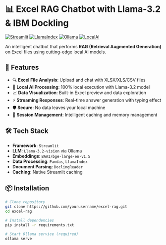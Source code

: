 # 📊 Excel RAG Chatbot with Llama-3.2 & IBM Dockling

[![Streamlit](https://img.shields.io/badge/Streamlit-FF4B4B?style=for-the-badge&logo=Streamlit&logoColor=white)](https://streamlit.io/)
[![LlamaIndex](https://img.shields.io/badge/LlamaIndex-0F9D58?style=for-the-badge&logo=llama&logoColor=white)](https://www.llamaindex.ai/)
[![Ollama](https://img.shields.io/badge/Ollama-01A3A8?style=for-the-badge&logo=ollama&logoColor=white)](https://ollama.ai/)
[![LocalAI](https://img.shields.io/badge/100%25-LocalAI-01C4C8?style=for-the-badge)](https://localai.io/)

An intelligent chatbot that performs **RAG (Retrieval Augmented Generation)** on Excel files using cutting-edge local AI models.

## 🚀 Features
- 🔍 **Excel File Analysis**: Upload and chat with XLSX/XLS/CSV files
- 🧠 **Local AI Processing**: 100% local execution with Llama-3.2 model
- 📈 **Data Visualization**: Built-in Excel preview and data exploration
- ⚡ **Streaming Responses**: Real-time answer generation with typing effect
- 🛡️ **Secure**: No data leaves your local machine
- 🔄 **Session Management**: Intelligent caching and memory management

## 🛠️ Tech Stack
- **Framework**: `Streamlit`
- **LLM**: `Llama-3.2-vision` via Ollama
- **Embeddings**: `BAAI/bge-large-en-v1.5`
- **Data Processing**: `Pandas`, `LlamaIndex`
- **Document Parsing**: `DoclingReader`
- **Caching**: Native Streamlit caching

## 📦 Installation

```bash
# Clone repository
git clone https://github.com/yourusername/excel-rag.git
cd excel-rag

# Install dependencies
pip install -r requirements.txt

# Start Ollama service (required)
ollama serve
